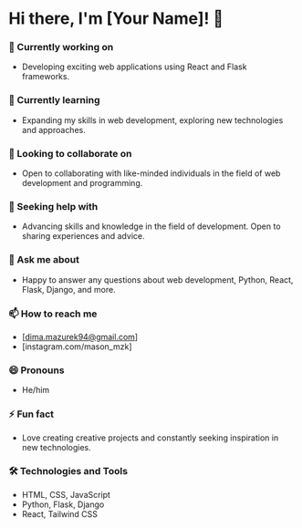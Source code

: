 # Hi there, I'm [Your Name]! 👋

### 🔭 Currently working on
- Developing exciting web applications using React and Flask frameworks.

### 🌱 Currently learning
- Expanding my skills in web development, exploring new technologies and approaches.

### 👯 Looking to collaborate on
- Open to collaborating with like-minded individuals in the field of web development and programming.

### 🤔 Seeking help with
- Advancing skills and knowledge in the field of development. Open to sharing experiences and advice.

### 💬 Ask me about
- Happy to answer any questions about web development, Python, React, Flask, Django, and more.

### 📫 How to reach me
- [dima.mazurek94@gmail.com]
- [instagram.com/mason_mzk]

### 😄 Pronouns
- He/him

### ⚡ Fun fact
- Love creating creative projects and constantly seeking inspiration in new technologies.

### 🛠️ Technologies and Tools
- HTML, CSS, JavaScript
- Python, Flask, Django
- React, Tailwind CSS
